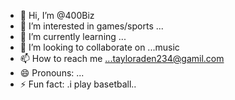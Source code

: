 - 👋 Hi, I’m @400Biz
- 👀 I’m interested in games/sports ...
- 🌱 I’m currently learning ...
- 💞️ I’m looking to collaborate on ...music
- 📫 How to reach me ...tayloraden234@gamil.com
- 😄 Pronouns: ...
- ⚡ Fun fact: .i play basetball..

<!---
400Biz/400Biz is a ✨ special ✨ repository because its `README.md` (this file) appears on your GitHub profile.
You can click the Preview link to take a look at your changes.
--->
